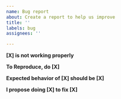 ```yaml
---
name: Bug report
about: Create a report to help us improve
title: ''
labels: bug
assignees: ''

---
```


**[X] is not working properly**

**To Reproduce, do [X]**

**Expected behavior of [X] should be [X]**

**I propose doing [X] to fix [X]**
